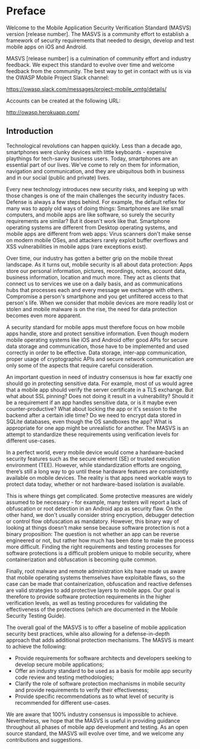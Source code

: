 # Preface

Welcome to the Mobile Application Security Verification Standard (MASVS) version [release number]. The MASVS is a community effort to establish a framework of security requirements that needed to design, develop and test mobile apps on iOS and Android.

MASVS [release number] is a culmination of community effort and industry feedback. We expect this standard to evolve over time and welcome feedback from the community. The best way to get in contact with us is via the OWASP Mobile Project Slack channel:

https://owasp.slack.com/messages/project-mobile_omtg/details/

Accounts can be created at the following URL:

http://owasp.herokuapp.com/

## Introduction

Technological revolutions can happen quickly. Less than a decade ago, smartphones were clunky devices with little keyboards - expensive playthings for tech-savvy business users. Today, smartphones are an essential part of our lives. We've come to rely on them for information, navigation and communication, and they are ubiquitous both in business and in our social (public and private) lives.

Every new technology introduces new security risks, and keeping up with those changes is one of the main challenges the security industry faces. Defense is always a few steps behind. For example, the default reflex for many was to apply old ways of doing things: Smartphones are like small computers, and mobile apps are like software, so surely the security requirements are similar? But it doesn't work like that. Smartphone operating systems are different from Desktop operating systems, and mobile apps are different from web apps: Virus scanners don't make sense on modern mobile OSes, and attackers rarely exploit buffer overflows and XSS vulnerabilities in mobile apps (rare exceptions exist).

Over time, our industry has gotten a better grip on the mobile threat landscape. As it turns out, mobile security is all about data protection: Apps store our personal information, pictures, recordings, notes, account data, business information, location and much more. They act as clients that connect us to services we use on a daily basis, and as communications hubs that processes each and every message we exchange with others. Compromise a person's smartphone and you get unfiltered access to that person's life. When we consider that mobile devices are more readily lost or stolen and mobile malware is on the rise, the need for data protection becomes even more apparent.

A security standard for mobile apps must therefore focus on how mobile apps handle, store and protect sensitive information. Even though modern mobile operating systems like iOS and Android offer good APIs for secure data storage and communication, those have to be implemented and used correctly in order to be effective. Data storage, inter-app communication, proper usage of cryptographic APIs and secure network communication are only some of the aspects that require careful consideration.

An important question in need of industry consensus is how far exactly one should go in protecting sensitive data. For example, most of us would agree that a mobile app should verify the server certificate in a TLS exchange. But what about SSL pinning? Does not doing it result in a vulnerability? Should it be a requirement if an app handles sensitive data, or is it maybe even counter-productive? What about locking the app or it's session to the backend after a certain idle time? Do we need to encrypt data stored in SQLite databases, even though the OS sandboxes the app? What is appropriate for one app might be unrealistic for another. The MASVS is an attempt to standardize these requirements using verification levels for different use-cases.

In a perfect world, every mobile device would come a hardware-backed security features such as the secure element (SE) or trusted execution environment (TEE). However, while standardization efforts are ongoing, there’s still a long way to go until these hardware features are consistently available on mobile devices. The reality is that apps need workable ways to protect data today, whether or not hardware-based isolation is available.

This is where things get complicated. Some protective measures are widely assumed to be necessary - for example, many testers will report a lack of obfuscation or root detection in an Android app as security flaw. On the other hand, we don't usually consider string encryption, debugger detection or control flow obfuscation as mandatory. However, this binary way of looking at things doesn't make sense because software protection is not a binary proposition: The question is not whether an app can be reverse engineered or not, but rather how much has been done to make the process more difficult. Finding the right requirements and testing processes for software protections is a difficult problem unique to mobile security, where containerization and obfuscation is becoming quite common.

Finally, root malware and remote administration kits have made us aware that mobile operating systems themselves have exploitable flaws, so the case can be made that containerization, obfuscation and reactive defenses are valid strategies to add protective layers to mobile apps. Our goal is therefore to provide software protection requirements in the higher verification levels, as well as testing procedures for validating the effectiveness of the protections (which are documented in the Mobile Security Testing Guide).

The overall goal of the MASVS is to offer a baseline of mobile application security best practices, while also allowing for a defense-in-depth approach that adds additional protection mechanisms. The MASVS is meant to achieve the following:

- Provide requirements for software architects and developers seeking to develop secure mobile applications;
- Offer an industry standard to be used as a basis for mobile app security code review and testing methodologies;
- Clarify the role of software protection mechanisms in mobile security and provide requirements to verify their effectiveness;
- Provide specific recommendations as to what level of security is recommended for different use-cases.

We are aware that 100% industry consensus is impossible to achieve. Nevertheless, we hope that the MASVS is useful in providing guidance throughout all phases of mobile app development and testing. As an open source standard, the MASVS will evolve over time, and we welcome any contributions and suggestions.
